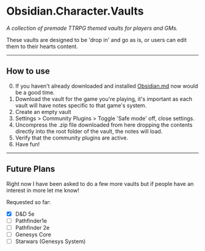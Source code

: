 # Obsidian.Character.Vaults
_A collection of premade TTRPG themed vaults for players and GMs._

These vaults are designed to be 'drop in' and go as is, or users can edit them to their hearts content.

---

## How to use
0. If you haven't already downloaded and installed [Obsidian.md](https://obsidian.md/) now would be a good time.
1. Download the vault for the game you're playing, it's important as each vault will have notes specific to that game's system.
2. Create an empty vault
3. Settings > Community Plugins > Toggle 'Safe mode' off, close settings.
4. Uncompress the .zip file downloaded from here dropping the contents directly into the root folder of the vault, the notes will load.
5. Verify that the community plugins are active.
6. Have fun!

---

## Future Plans
Right now I have been asked to do a few more vaults but if people have an interest in more let me know!

Requested so far:
- [x] D&D 5e
- [ ] Pathfinder1e
- [ ] Pathfinder 2e
- [ ] Genesys Core
- [ ] Starwars (Genesys System)
